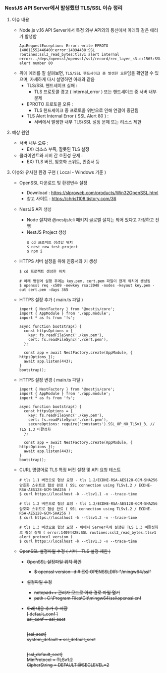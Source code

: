 ### NestJS API Server에서 발생했던 TLS/SSL 이슈 정리

1. 이슈 내용
   - Node.js v.16 API Server에서 특정 외부 API와의 통신에서 아래와 같은 에러가 발생함
     ~~~
     ApiRequestException: Error: write EPROTO 140011552446400:error:14094438:SSL routines:ssl3_read_bytes:tlsv1 alert internal error:../deps/openssl/openssl/ssl/record/rec_layer_s3.c:1565:SSL alert number 80
     ~~~
   - 위에 에러를 잘 살펴보면, `TLS/SSL 핸드셰이크 중 발생한 오류`임을 확인할 수 있으며, 자세하게 다시 설명하면 아래와 같음
     - TLS/SSL 핸드셰이크 실패 :
       - TLS 프로토콜 경고 ( internal_error ) 또는 핸드셰이크 중 서버 내부 문제
     - EPROTO 프로토콜 오류 :
       - TLS 핸드셰이크 중 프로토콜 위반으로 인해 연결이 중단됨
     - TLS Alert Internal Error ( SSL Alert 80 ) :
       - 서버에서 발생한 내부 TLS/SSL 설정 문제 또는 리소스 제한
       

2. 예상 원인
   - 서버 내부 오류 :
     - EX) 리소스 부족, 잘못된 TLS 설정
   - 클라이언트와 서버 간 호환성 문제 :
     - EX) TLS 버전, 암호화 스위트, 인증서 등
   

3. 이슈와 유사한 환경 구현 ( Local - Windows 기준 )
   - OpenSSL 다운로드 및 환경변수 설정
     - Download : https://slproweb.com/products/Win32OpenSSL.html
     - 참고 사이트 : https://chris1108.tistory.com/36
   - NestJS API 생성
     - Node 설치와 @nestjs/cli 패키지 글로벌 설치는 되어 있다고 가정하고 진행
     - NestJS Project 생성
       ~~~
       $ cd 프로젝트 생성할 위치
       $ nest new test-project
       $ npm i
       ~~~
   - HTTPS 서버 설정을 위해 인증서와 키 생성
     ~~~
     $ cd 프로젝트 생성한 위치
     
     # 아래 명령어 실행 후에는 key.pem, cert.pem 파일이 현재 위치에 생성됨 
     $ openssl req -x509 -newkey rsa:2048 -nodes -keyout key.pem -out cert.pem -days 365
     ~~~
   - HTTPS 설정 추가 ( main.ts 파일 )
     ~~~
     import { NestFactory } from '@nestjs/core';
     import { AppModule } from './app.module';
     import * as fs from 'fs';

     async function bootstrap() {
       const httpsOptions = {
         key: fs.readFileSync('./key.pem'),
         cert: fs.readFileSync('./cert.pem'),
       };

       const app = await NestFactory.create(AppModule, { httpsOptions });
       await app.listen(443);
     }
     bootstrap();
     ~~~
   - HTTPS 설정 변경 ( main.ts 파일 )
     ~~~
     import { NestFactory } from '@nestjs/core';
     import { AppModule } from './app.module';
     import * as fs from 'fs';
    
     async function bootstrap() {
       const httpsOptions = {
         key: fs.readFileSync('./key.pem'),
         cert: fs.readFileSync('./cert.pem'),
         secureOptions: require('constants').SSL_OP_NO_TLSv1_3, // TLS 1.3 비활성화
       };
    
       const app = await NestFactory.create(AppModule, { httpsOptions });
       await app.listen(443);
     }
     bootstrap();
     ~~~
   - CURL 명령어로 TLS 특정 버전 설정 및 API 요청 테스트
     ~~~
     # tls 1.1 버전으로 협상 요청 - tls 1.2/ECDHE-RSA-AES128-GCM-SHA256 암호화 스위트로 협상 완료 ( SSL connection using TLSv1.2 / ECDHE-RSA-AES128-GCM-SHA256 )
     $ curl https://localhost -k --tlsv1.1 -v --trace-time
     
     # tls 1.2 버전으로 협상 요청 - tls 1.2/ECDHE-RSA-AES128-GCM-SHA256 암호화 스위트로 협상 완료 ( SSL connection using TLSv1.2 / ECDHE-RSA-AES128-GCM-SHA256 )
     $ curl https://localhost -k --tlsv1.2 -v --trace-time
     
     # tls 1.3 버전으로 협상 요청 - 위에서 Server측에 설정된 TLS 1.3 비활성화로 협상 실패 ( error:1409442E:SSL routines:ssl3_read_bytes:tlsv1 alert protocol version )
     $ curl https://localhost -k --tlsv1.3 -v --trace-time
     ~~~

   - ~~OpenSSL 설정파일 수정 ( 서버 - TLS 설정 제한 )~~
     - ~~OpenSSL 설정파일 위치 확인~~
       - ~~$ openssl version -d # EX) OPENSSLDIR: "/mingw64/ssl"~~
     - ~~설정파일 수정~~
       - ~~notepad++ 관리자 모드로 아래 경로 파일 열기~~
       - ~~path : C:\Program Files\Git\mingw64\ssl\openssl.cnf~~
     - ~~아래 내용 추가 후 저장~~
         ~~<br>[ default_conf ]<br>~~
         ~~ssl_conf = ssl_sect<br><br>~~
    
         ~~[ssl_sect]<br>~~
         ~~system_default = ssl_default_sect<br><br>~~
    
         ~~[ssl_default_sect]<br>~~
         ~~MinProtocol = TLSv1.2<br>~~
         ~~CipherString = DEFAULT:@SECLEVEL=2~~
